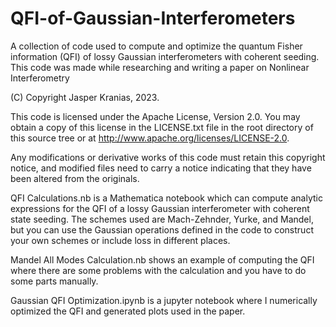 # QFI-of-Gaussian-Interferometers
A collection of code used to compute and optimize the quantum Fisher information (QFI) of lossy Gaussian interferometers with coherent seeding. 
This code was made while researching and writing a paper on Nonlinear Interferometry

(C) Copyright Jasper Kranias, 2023.

This code is licensed under the Apache License, Version 2.0. You may
obtain a copy of this license in the LICENSE.txt file in the root directory
of this source tree or at http://www.apache.org/licenses/LICENSE-2.0.

Any modifications or derivative works of this code must retain this
copyright notice, and modified files need to carry a notice indicating
that they have been altered from the originals.


QFI Calculations.nb is a Mathematica notebook which can compute analytic expressions for the QFI of a lossy Gaussian interferometer with coherent state seeding.
The schemes used are Mach-Zehnder, Yurke, and Mandel, but you can use the Gaussian operations defined in the code to construct your own schemes or include loss in different places.

Mandel All Modes Calculation.nb shows an example of computing the QFI where there are some problems with the calculation and you have to do some parts manually.

Gaussian QFI Optimization.ipynb is a jupyter notebook where I numerically optimized the QFI and generated plots used in the paper.
